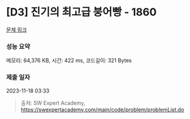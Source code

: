 # [D3] 진기의 최고급 붕어빵 - 1860 

[문제 링크](https://swexpertacademy.com/main/code/problem/problemDetail.do?contestProbId=AV5LsaaqDzYDFAXc) 

### 성능 요약

메모리: 64,376 KB, 시간: 422 ms, 코드길이: 321 Bytes

### 제출 일자

2023-11-18 03:33



> 출처: SW Expert Academy, https://swexpertacademy.com/main/code/problem/problemList.do